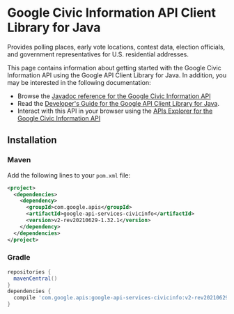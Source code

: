 # Google Civic Information API Client Library for Java

Provides polling places, early vote locations, contest data, election officials, and government representatives for U.S. residential addresses.

This page contains information about getting started with the Google Civic Information API
using the Google API Client Library for Java. In addition, you may be interested
in the following documentation:

* Browse the [Javadoc reference for the Google Civic Information API][javadoc]
* Read the [Developer's Guide for the Google API Client Library for Java][google-api-client].
* Interact with this API in your browser using the [APIs Explorer for the Google Civic Information API][api-explorer]

## Installation

### Maven

Add the following lines to your `pom.xml` file:

```xml
<project>
  <dependencies>
    <dependency>
      <groupId>com.google.apis</groupId>
      <artifactId>google-api-services-civicinfo</artifactId>
      <version>v2-rev20210629-1.32.1</version>
    </dependency>
  </dependencies>
</project>
```

### Gradle

```gradle
repositories {
  mavenCentral()
}
dependencies {
  compile 'com.google.apis:google-api-services-civicinfo:v2-rev20210629-1.32.1'
}
```

[javadoc]: https://googleapis.dev/java/google-api-services-civicinfo/latest/index.html
[google-api-client]: https://github.com/googleapis/google-api-java-client/
[api-explorer]: https://developers.google.com/apis-explorer/#p/civicinfo/v1/
